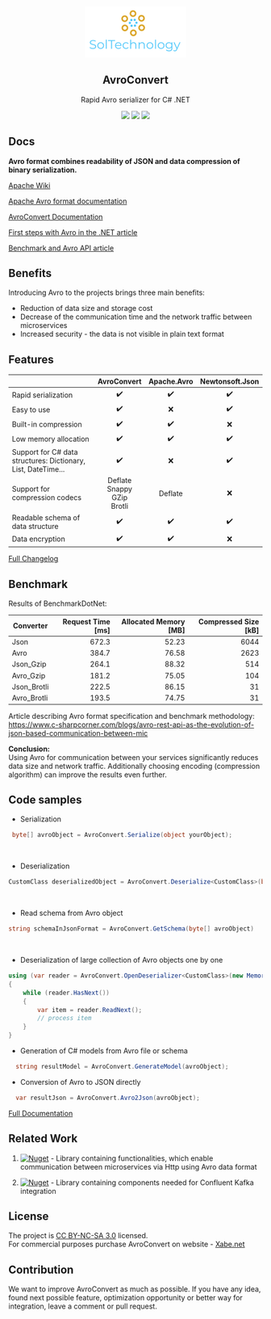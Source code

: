 ﻿
<p align="center">
    <img alt="SolTechnology-logo" src="./docs/logo.png" width="200">
</p>

<h2 align="center">
  AvroConvert
</h2>

<p align="center">
 <a> Rapid Avro serializer for C# .NET </a>
</p>

<p align="center">
 <a href="https://www.nuget.org/packages/AvroConvert"><img src="https://img.shields.io/badge/Nuget-v3.3.7-blue?logo=nuget"></a>
 <a href="https://www.nuget.org/packages/AvroConvert"><img src="https://img.shields.io/badge/Downloads-440k-blue?logo=github"></a>
 <a href="https://github.com/AdrianStrugala/AvroConvert/actions/workflows/build&test.yml"><img src="https://github.com/AdrianStrugala/AvroConvert/actions/workflows/build&test.yml/badge.svg"></a>

</p>

## Docs

**Avro format combines readability of JSON and data compression of binary serialization.**

[Apache Wiki](https://cwiki.apache.org/confluence/display/AVRO/Index)

[Apache Avro format documentation](http://avro.apache.org/)

[AvroConvert Documentation](https://github.com/AdrianStrugala/AvroConvert/blob/master/docs/Documentation.md)

[First steps with Avro in the .NET article](https://www.c-sharpcorner.com/blogs/avro-rest-api-as-the-evolution-of-json-based-communication-between-mic)

[Benchmark and Avro API article](https://www.c-sharpcorner.com/blogs/avro-rest-api-as-the-evolution-of-json-based-communication-between-mic)



## Benefits

Introducing Avro to the projects brings three main benefits:
* Reduction of data size and storage cost
* Decrease of the communication time and the network traffic between microservices
* Increased security - the data is not visible in plain text format


## Features
|                                                               | AvroConvert                                | Apache.Avro | Newtonsoft.Json |
|---------------------------------------------------------------|:------------------------------------------:|:-----------:|:---------------:|
| Rapid serialization                                            |                      ✔️                     |      ✔️      |        ✔️        |
| Easy to use                                                   |                      ✔️                     |      ❌      |        ✔️        |
| Built-in compression                                          |                      ✔️                     |      ✔️      |        ❌        |
| Low memory allocation                                         |                      ✔️                     |      ✔️      |        ✔️        |
| Support for C# data structures: Dictionary, List, DateTime... |                      ✔️                     |      ❌      |        ✔️        |
| Support for compression codecs                                | Deflate<br/>  Snappy<br/> GZip<br/> Brotli |   Deflate   |        ❌        |
| Readable schema of data structure                                      |                      ✔️                     |      ✔️      |        ✔️        |
| Data encryption                                       |                      ✔️                     |      ✔️      |        ❌        |

[Full Changelog](https://github.com/AdrianStrugala/AvroConvert/blob/master/docs/CHANGELOG.md)



## Benchmark

Results of BenchmarkDotNet:

|Converter     | Request Time [ms] | Allocated Memory [MB] | Compressed Size [kB] |
|------------- |------------------:|----------------------:|---------------------:|
| Json         |       672.3       |          52.23        |         6044         |
| Avro         |       384.7       |          76.58        |         2623         |
| Json_Gzip    |       264.1       |          88.32        |          514         |
| Avro_Gzip    |       181.2       |          75.05        |          104         |
| Json_Brotli  |       222.5       |          86.15        |           31         |
| Avro_Brotli  |       193.5       |          74.75        |           31         |


Article describing Avro format specification and benchmark methodology: https://www.c-sharpcorner.com/blogs/avro-rest-api-as-the-evolution-of-json-based-communication-between-mic

**Conclusion:** <br>
Using Avro for communication between your services significantly reduces data size and network traffic. Additionally choosing encoding (compression algorithm) can improve the results even further.


## Code samples

* Serialization
```csharp
 byte[] avroObject = AvroConvert.Serialize(object yourObject);
```
<br/>

* Deserialization
```csharp
CustomClass deserializedObject = AvroConvert.Deserialize<CustomClass>(byte[] avroObject);
```
<br/>

* Read schema from Avro object

```csharp
string schemaInJsonFormat = AvroConvert.GetSchema(byte[] avroObject)
```
<br/>

* Deserialization of large collection of Avro objects one by one

```csharp
using (var reader = AvroConvert.OpenDeserializer<CustomClass>(new MemoryStream(avroObject)))
{
    while (reader.HasNext())
    {
        var item = reader.ReadNext();
        // process item
    }
}
```

* Generation of C# models from Avro file or schema

```csharp
  string resultModel = AvroConvert.GenerateModel(avroObject);
```

* Conversion of Avro to JSON directly

```csharp
  var resultJson = AvroConvert.Avro2Json(avroObject);
```


[Full Documentation](https://github.com/AdrianStrugala/AvroConvert/blob/master/docs/Documentation.md)



## Related Work  

1) [![Nuget](https://img.shields.io/badge/Soltechnology.Avro.Http-v3.0.0-blue?logo=nuget)](https://www.nuget.org/packages/SolTechnology.Avro.Http/) - Library containing functionalities, which enable communication between microservices via Http using Avro data format

2) [![Nuget](https://img.shields.io/badge/Soltechnology.Avro.Kafka-v3.0.0-blue?logo=nuget)](https://www.nuget.org/packages/SolTechnology.Avro.Kafka/) - Library containing components needed for Confluent Kafka integration



## License  

The project is [CC BY-NC-SA 3.0](https://creativecommons.org/licenses/by-nc-sa/3.0/) licensed.
\
For commercial purposes purchase AvroConvert on website - [Xabe.net](https://xabe.net/product/avroconvert/)


## Contribution

We want to improve AvroConvert as much as possible. If you have any idea, found next possible feature, optimization opportunity or better way for integration, leave a comment or pull request.


